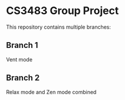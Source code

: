 # CS3483 Group Project

This repository contains multiple branches:

## Branch 1
Vent mode


## Branch 2
Relax mode and Zen mode combined
